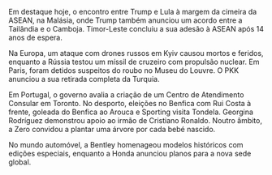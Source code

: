 Em destaque hoje, o encontro entre Trump e Lula à margem da cimeira da ASEAN, na Malásia, onde Trump também anunciou um acordo entre a Tailândia e o Camboja. Timor-Leste concluiu a sua adesão à ASEAN após 14 anos de espera.

Na Europa, um ataque com drones russos em Kyiv causou mortos e feridos, enquanto a Rússia testou um míssil de cruzeiro com propulsão nuclear. Em Paris, foram detidos suspeitos do roubo no Museu do Louvre. O PKK anunciou a sua retirada completa da Turquia.

Em Portugal, o governo avalia a criação de um Centro de Atendimento Consular em Toronto. No desporto, eleições no Benfica com Rui Costa à frente, goleada do Benfica ao Arouca e Sporting visita Tondela. Georgina Rodríguez demonstrou apoio ao irmão de Cristiano Ronaldo. Noutro âmbito, a Zero convidou a plantar uma árvore por cada bebé nascido.

No mundo automóvel, a Bentley homenageou modelos históricos com edições especiais, enquanto a Honda anunciou planos para a nova sede global.